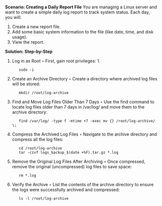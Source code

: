 **Scenario: Creating a Daily Report File**
You are managing a Linux server and want to create a simple daily log report to track system status. Each day, you will:
1. Create a new report file.
2. Add some basic system information to the file (like date, time, and disk usage).
3. View the report.

**Solution: Step-by-Step**
    
1. Log in as Root
        ◦ First, gain root privileges:
    1. 
    ```
       sudo -i
    ```
2. Create an Archive Directory
        ◦ Create a directory where archived log files will be stored:
    ```   
       mkdir /root/log-archive
    ```
3. Find and Move Log Files Older Than 7 Days
        ◦ Use the find command to locate log files older than 7 days in /var/log/ and move them to the archive directory:
    ```   
       find /var/log/ -type f -mtime +7 -exec mv {} /root/log-archive/ \;
    ```
4. Compress the Archived Log Files
        ◦ Navigate to the archive directory and compress all the log files:
    ```   
       cd /root/log-archive
       tar -czvf logs_backup_$(date +%F).tar.gz *.log
    ```
5. Remove the Original Log Files After Archiving
        ◦ Once compressed, remove the original (uncompressed) log files to save space:
    ```   
       rm *.log
    ```
6. Verify the Archive
        ◦ List the contents of the archive directory to ensure the logs were successfully archived and compressed:
    ```  
       ls -l /root/log-archive
    ```